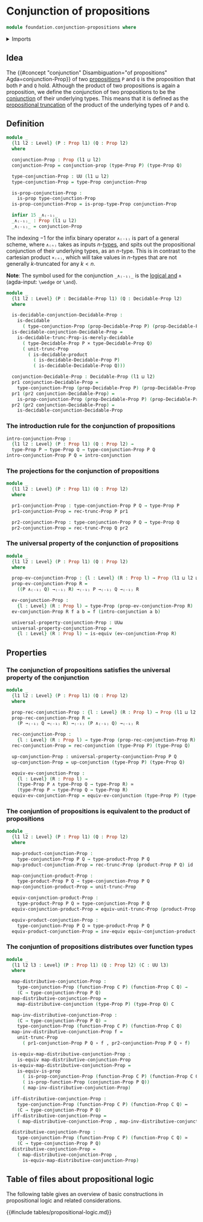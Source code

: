 # Conjunction of propositions

```agda
module foundation.conjunction-propositions where
```

<details><summary>Imports</summary>

```agda
open import foundation.conjunction
open import foundation.decidable-types
open import foundation.dependent-pair-types
open import foundation.logical-equivalences
open import foundation.propositional-truncations
open import foundation.universe-levels

open import foundation-core.cartesian-product-types
open import foundation-core.decidable-propositions
open import foundation-core.equivalences
open import foundation-core.function-types
open import foundation-core.propositions
```

</details>

## Idea

The
{{#concept "conjunction" Disambiguation="of propositions" Agda=conjunction-Prop}}
of two [propositions](foundation-core.propositions.md) `P` and `Q` is the
proposition that both `P` and `Q` hold. Although the product of two propositions
is again a proposition, we define the conjunction of two propositions to be the
[conjunction](foundation.conjunction.md) of their underlying types. This means
that it is defined as the
[propositional truncation](foundation.propositional-truncations.md) of the
product of the underlying types of `P` and `Q`.

## Definition

```agda
module _
  {l1 l2 : Level} (P : Prop l1) (Q : Prop l2)
  where

  conjunction-Prop : Prop (l1 ⊔ l2)
  conjunction-Prop = conjunction-prop (type-Prop P) (type-Prop Q)

  type-conjunction-Prop : UU (l1 ⊔ l2)
  type-conjunction-Prop = type-Prop conjunction-Prop

  is-prop-conjunction-Prop :
    is-prop type-conjunction-Prop
  is-prop-conjunction-Prop = is-prop-type-Prop conjunction-Prop

  infixr 15 _∧₍₋₁₎_
  _∧₍₋₁₎_ : Prop (l1 ⊔ l2)
  _∧₍₋₁₎_ = conjunction-Prop
```

The indexing $-1$ for the infix binary operator `∧₍₋₁₎` is part of a general
scheme, where `∧₍ₙ₎` takes as inputs
$n$-[types](foundation-core.truncated-types.md), and spits out the propositional
conjunction of their underlying types, as an $n$-type. This is in contrast to
the cartesian product `×₍ₙ₎`, which will take values in $n$-types that are not
generally $k$-truncated for any $k < n$.

**Note**: The symbol used for the conjunction `_∧₍₋₁₎_` is the
[logical and](https://codepoints.net/U+2227) `∧` (agda-input: `\wedge` or
`\and`).

```agda
module _
  {l1 l2 : Level} (P : Decidable-Prop l1) (Q : Decidable-Prop l2)
  where

  is-decidable-conjunction-Decidable-Prop :
    is-decidable
      ( type-conjunction-Prop (prop-Decidable-Prop P) (prop-Decidable-Prop Q))
  is-decidable-conjunction-Decidable-Prop =
    is-decidable-trunc-Prop-is-merely-decidable
      ( type-Decidable-Prop P × type-Decidable-Prop Q)
      ( unit-trunc-Prop
        ( is-decidable-product
          ( is-decidable-Decidable-Prop P)
          ( is-decidable-Decidable-Prop Q)))

  conjunction-Decidable-Prop : Decidable-Prop (l1 ⊔ l2)
  pr1 conjunction-Decidable-Prop =
    type-conjunction-Prop (prop-Decidable-Prop P) (prop-Decidable-Prop Q)
  pr1 (pr2 conjunction-Decidable-Prop) =
    is-prop-conjunction-Prop (prop-Decidable-Prop P) (prop-Decidable-Prop Q)
  pr2 (pr2 conjunction-Decidable-Prop) =
    is-decidable-conjunction-Decidable-Prop
```

### The introduction rule for the conjunction of propositions

```agda
intro-conjunction-Prop :
  {l1 l2 : Level} (P : Prop l1) (Q : Prop l2) →
  type-Prop P → type-Prop Q → type-conjunction-Prop P Q
intro-conjunction-Prop P Q = intro-conjunction
```

### The projections for the conjunction of propositions

```agda
module _
  {l1 l2 : Level} (P : Prop l1) (Q : Prop l2)
  where

  pr1-conjunction-Prop : type-conjunction-Prop P Q → type-Prop P
  pr1-conjunction-Prop = rec-trunc-Prop P pr1

  pr2-conjunction-Prop : type-conjunction-Prop P Q → type-Prop Q
  pr2-conjunction-Prop = rec-trunc-Prop Q pr2
```

### The universal property of the conjunction of propositions

```agda
module _
  {l1 l2 : Level} (P : Prop l1) (Q : Prop l2)
  where

  prop-ev-conjunction-Prop : {l : Level} (R : Prop l) → Prop (l1 ⊔ l2 ⊔ l)
  prop-ev-conjunction-Prop R =
    ((P ∧₍₋₁₎ Q) →₍₋₁₎ R) →₍₋₁₎ P →₍₋₁₎ Q →₍₋₁₎ R

  ev-conjunction-Prop :
    {l : Level} (R : Prop l) → type-Prop (prop-ev-conjunction-Prop R)
  ev-conjunction-Prop R f a b = f (intro-conjunction a b)

  universal-property-conjunction-Prop : UUω
  universal-property-conjunction-Prop =
    {l : Level} (R : Prop l) → is-equiv (ev-conjunction-Prop R)
```

## Properties

### The conjunction of propositions satisfies the universal property of the conjunction

```agda
module _
  {l1 l2 : Level} (P : Prop l1) (Q : Prop l2)
  where

  prop-rec-conjunction-Prop : {l : Level} (R : Prop l) → Prop (l1 ⊔ l2 ⊔ l)
  prop-rec-conjunction-Prop R =
    (P →₍₋₁₎ Q →₍₋₁₎ R) →₍₋₁₎ (P ∧₍₋₁₎ Q) →₍₋₁₎ R

  rec-conjunction-Prop :
    {l : Level} (R : Prop l) → type-Prop (prop-rec-conjunction-Prop R)
  rec-conjunction-Prop = rec-conjunction (type-Prop P) (type-Prop Q)

  up-conjunction-Prop : universal-property-conjunction-Prop P Q
  up-conjunction-Prop = up-conjunction (type-Prop P) (type-Prop Q)

  equiv-ev-conjunction-Prop :
    {l : Level} (R : Prop l) →
    (type-Prop P ∧ type-Prop Q → type-Prop R) ≃
    (type-Prop P → type-Prop Q → type-Prop R)
  equiv-ev-conjunction-Prop = equiv-ev-conjunction (type-Prop P) (type-Prop Q)
```

### The conjuntion of propositions is equivalent to the product of propositions

```agda
module _
  {l1 l2 : Level} (P : Prop l1) (Q : Prop l2)
  where

  map-product-conjunction-Prop :
    type-conjunction-Prop P Q → type-product-Prop P Q
  map-product-conjunction-Prop = rec-trunc-Prop (product-Prop P Q) id

  map-conjunction-product-Prop :
    type-product-Prop P Q → type-conjunction-Prop P Q
  map-conjunction-product-Prop = unit-trunc-Prop

  equiv-conjunction-product-Prop :
    type-product-Prop P Q ≃ type-conjunction-Prop P Q
  equiv-conjunction-product-Prop = equiv-unit-trunc-Prop (product-Prop P Q)

  equiv-product-conjunction-Prop :
    type-conjunction-Prop P Q ≃ type-product-Prop P Q
  equiv-product-conjunction-Prop = inv-equiv equiv-conjunction-product-Prop
```

### The conjuntion of propositions distributes over function types

```agda
module _
  {l1 l2 l3 : Level} (P : Prop l1) (Q : Prop l2) (C : UU l3)
  where

  map-distributive-conjunction-Prop :
    type-conjunction-Prop (function-Prop C P) (function-Prop C Q) →
    (C → type-conjunction-Prop P Q)
  map-distributive-conjunction-Prop =
    map-distributive-conjunction (type-Prop P) (type-Prop Q) C

  map-inv-distributive-conjunction-Prop :
    (C → type-conjunction-Prop P Q) →
    type-conjunction-Prop (function-Prop C P) (function-Prop C Q)
  map-inv-distributive-conjunction-Prop f =
    unit-trunc-Prop
      ( pr1-conjunction-Prop P Q ∘ f , pr2-conjunction-Prop P Q ∘ f)

  is-equiv-map-distributive-conjunction-Prop :
    is-equiv map-distributive-conjunction-Prop
  is-equiv-map-distributive-conjunction-Prop =
    is-equiv-is-prop
      ( is-prop-conjunction-Prop (function-Prop C P) (function-Prop C Q))
      ( is-prop-function-Prop (conjunction-Prop P Q))
      ( map-inv-distributive-conjunction-Prop)

  iff-distributive-conjunction-Prop :
    type-conjunction-Prop (function-Prop C P) (function-Prop C Q) ↔
    (C → type-conjunction-Prop P Q)
  iff-distributive-conjunction-Prop =
    ( map-distributive-conjunction-Prop , map-inv-distributive-conjunction-Prop)

  distributive-conjunction-Prop :
    type-conjunction-Prop (function-Prop C P) (function-Prop C Q) ≃
    (C → type-conjunction-Prop P Q)
  distributive-conjunction-Prop =
    ( map-distributive-conjunction-Prop ,
      is-equiv-map-distributive-conjunction-Prop)
```

## Table of files about propositional logic

The following table gives an overview of basic constructions in propositional
logic and related considerations.

{{#include tables/propositional-logic.md}}
